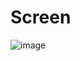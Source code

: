 # Screen

![image](https://user-images.githubusercontent.com/51385107/219975010-cfaae744-6d5a-4937-be1b-be2ff43e5bef.png)
